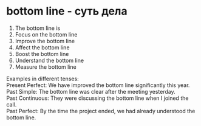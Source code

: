 # bottom line - суть дела

1. The bottom line is  
2. Focus on the bottom line  
3. Improve the bottom line  
4. Affect the bottom line  
5. Boost the bottom line  
6. Understand the bottom line  
7. Measure the bottom line  

Examples in different tenses:  
Present Perfect: We have improved the bottom line significantly this year.  
Past Simple: The bottom line was clear after the meeting yesterday.  
Past Continuous: They were discussing the bottom line when I joined the call.  
Past Perfect: By the time the project ended, we had already understood the bottom line.
